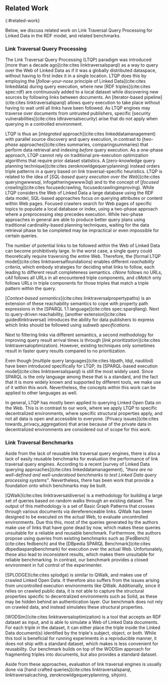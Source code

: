 ## Related Work
{:#related-work}

Below, we discuss related work on Link Traversal Query Processing
for Linked Data in the RDF model,
and related benchmarks.

### Link Traversal Query Processing

The Link Traversal Query Processing (LTQP) paradigm was introduced [more than a decade ago](cite:cites linktraversalsparql)
as a way to query over the Web of Linked Data as if it was a globally distributed dataspace,
without having to first index it in a single location.
LTQP does this by employing the [*follow-your-nose* principle of Linked Data](cite:cites linkeddata) during query execution,
where new [RDF triples](cite:cites spec:rdf) are continuously added to a local dataset while discovering new sources by following links between documents.
An [iterator-based pipeline](cite:cites linktraversalsparql)
allows query execution to take place without having to wait until all links have been followed.
As LTQP engines may traverse over documents from untrusted publishers,
specific [security vulnerabilities](cite:cites ldtraversalsecurity) arise
that do not apply when querying in a controlled environment.

LTQP is thus an [*integrated* approach](cite:cites linkeddatamanagement)
with parallel source discovery and query execution,
in contrast to [*two-phase* approaches](cite:cites summaries, comparingsummaries)
that perform data retrieval and indexing *before* query execution.
As a one-phase approach,
LTQP cannot rely on traditional pre-execution optimization algorithms
that require prior dataset statistics.
A [zero-knowledge query planning technique](cite:cites zeroknowldgequeryplanning)
instead orders triple patterns in a query based on link traversal-specific heuristics.
LTQP is related to the idea of [*SQL-based query execution over the Web*](cite:cites queryingwwwsql, infogatheringwwww3ql)
and to the concept of [*focused crawling*](cite:cites focusedcrawling, focusedcrawlingimproving).
While LTQP considers the Web of Linked Data a large database using the RDF data model,
SQL-based approaches focus on querying attributes or content within Web pages.
Focused crawlers search for Web pages of specific topics to populate a local database or index,
using a two-phase approach where a preprocessing step precedes execution.
While two-phase approaches in general are able to produce better query plans using traditional cardinality-based planning techniques,
waiting for the data retrieval phase to be completed
may be impractical or even impossible for certain queries.

The number of potential links to be followed within the Web of Linked Data can become prohibitively large.
In the worst case, a single query could theoretically require traversing the entire Web.
Therefore, the [formal LTQP model](cite:cites linktraversalfoundations) enables different _reachability criteria_,
which embody strategies for deciding what links to follow, each leading to different result completeness semantics.
*cNone* follows no URLs,
*cAll* follows all URLs in all encountered triple components,
and *cMatch* only follows URLs in triple components for those triples that match a triple pattern within the query.

[_Context-based semantics_](cite:cites linktraversalpropertypaths) is an extension of these reachability semantics
to cope with property path expressions in the [SPARQL 1.1 language](cite:cites spec:sparqllang).
Next to query-driven reachability, [another extension](cite:cites guidedlinktraversal) introduces
the ability for data publishers to express which links should be followed using *subweb specifications*.

Next to filtering links via different semantics,
a second methodology for improving query result arrival times is through [*link prioritization*](cite:cites linktraversaloptimization).
However, existing techniques only sometimes result in faster query results compared to no prioritization.

Even though [multiple query languages](cite:cites ldpath, ldql, nautilod) have been introduced specifically for LTQP,
its [SPARQL-based execution model](cite:cites linktraversalsparql) is still the most widely used.
Since SPARQL is the only language among these that is a standard, and the fact that it is more widely known and supported by different tools,
we make use of it within this work.
Nevertheless, the concepts within this work can be applied to other languages as well.

In general, LTQP has mostly been applied to querying Linked Open Data on the Web.
This is in contrast to our work, where we apply LTQP to specific decentralized environments,
where specific structural properties apply, and not all data is open and accessible to everyone.
[Privacy issues](cite:cites towards_privacy_aggregation) that arise because of the private data in decentralized environments
are considered out of scope for this work.

### Link Traversal Benchmarks

Aside from the lack of reusable link traversal query engines,
there is also a lack of easily reusable benchmarks for evaluation the performance of link traversal query engines.
According to a recent [survey of Linked Data querying approaches](cite:cites linkeddatamanagement),
*"there are no well-defined and well-understood benchmarks to test Linked Data query processing systems"*.
Nevertheless, there has been work that provide a foundation onto which benchmarks may be built.

[QWalk](cite:cites linktraversaldiverse) is a methodology for building a large set of queries based on random walks through an existing dataset.
The output of this methodology is a set of Basic Graph Patterns that crosses through various documents via dereferenceable links.
QWalk has been designed to be executed on the actual Web, to evaluate uncontrolled environments.
Due this this, most of the queries generated by the authors make use of links that have gone dead by now,
which makes these queries unsuitable for a reliable and reusable benchmark.
Furthermore, the authors propose using queries from existing benchmarks
such as [FedBench](cite:cites fedbench) and the [DBpedia SPARQL Benchmark](cite:cites dbpediasparqlbenchmark) for execution over the actual Web.
Unfortunately, these also lead to inconsistent results,
which makes them unsuitable for reliable benchmarking.
In contrast, our benchmark provides a closed environment in full control of the experimenter.

[SPLODGE](cite:cites splodge) is similar to QWalk, and makes use of crawled Linked Open Data.
It therefore also suffers from the issues arising from uncontrolled execution environments like QWalk.
Additionally, since it relies on crawled public data,
it is not able to capture the structural properties specific to decentralized environments such as Solid,
as these may be hidden behind an authentication layer.
Our benchmark does not rely on crawled data, and instead simulates these structural properties.

[WODSim](cite:cites linktraversaloptimization) is a tool that accepts an RDF dataset as input,
and is able to simulate a Web of Linked Data documents.
For each triple in the dataset, it can either place the triple inside the Linked Data document(s)
identified by the triple's subject, object, or both.
While this tool is beneficial for running experiments in a reproducible manner,
it does not ship with a standard dataset, which makes is less convenient for reusability.
Our benchmark builds on top of the WODSim approach for fragmenting triples into documents,
but also provides a standard dataset.

Aside from these approaches, evaluation of link traversal engines
is usually done via [hand crafted queries](cite:cites linktraversalsparql, linktraversalcaching, zeroknowldgequeryplanning, sihjoin).
